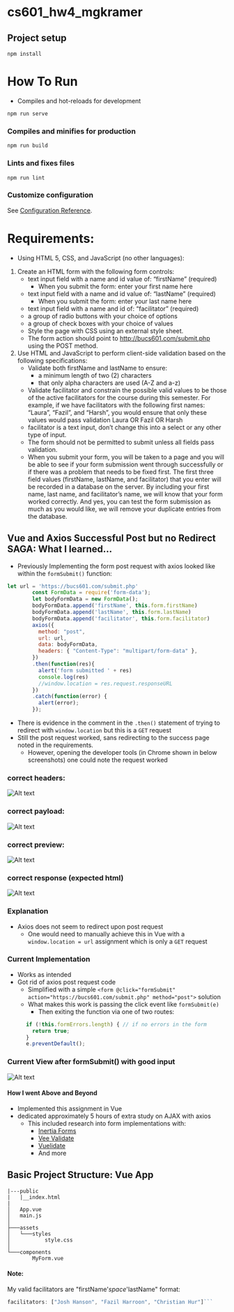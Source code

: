 # cs601_hw4_mgkramer

## Project setup
```
npm install
```

# How To Run
* Compiles and hot-reloads for development
```
npm run serve
```

### Compiles and minifies for production
```
npm run build
```

### Lints and fixes files
```
npm run lint
```

### Customize configuration
See [Configuration Reference](https://cli.vuejs.org/config/).

# Requirements:
* Using HTML 5, CSS, and JavaScript (no other languages):
1. Create an HTML form with the following form controls:
   * text input field with a name and id value of: “firstName” (required)
     * When you submit the form: enter your first name here
   * text input field with a name and id value of: “lastName” (required)
     * When you submit the form: enter your last name here
   * text input field with a name and id of: “facilitator” (required)
   * a group of radio buttons with your choice of options
   * a group of check boxes with your choice of values
   * Style the page with CSS using an external style sheet.
   *  The form action should point to http://bucs601.com/submit.php
   using the POST method.
2. Use HTML and JavaScript to perform client-side validation based on the
   following specifications:
   * Validate both firstName and lastName to ensure:
     * a minimum length of two (2) characters
     * that only alpha characters are used (A-Z and a-z)
   * Validate facilitator and constrain the possible valid values to
   be those of the active facilitators for the course during this
   semester. For example, if we have facilitators with the following first
   names: “Laura”, “Fazil”, and “Harsh”, you would ensure that only
   these values would pass validation Laura OR Fazil OR Harsh
   * facilitator is a text input, don’t change this into a select or any
     other type of input.
   * The form should not be permitted to submit unless all fields pass
     validation.
   * When you submit your form, you will be taken to a page and you will be able to
     see if your form submission went through successfully or if there was a problem
     that needs to be fixed first. The first three field values (firstName, lastName,
     and facilitator) that you enter will be recorded in a database on the server.
     By including your first name, last name, and facilitator’s name, we will know that
     your form worked correctly. And yes, you can test the form submission as much
     as you would like, we will remove your duplicate entries from the database.

## Vue and Axios Successful Post but no Redirect SAGA: What I learned...
* Previously Implementing the form post request with axios looked like within the ```formSubmit()``` function:

```javascript
let url = 'https://bucs601.com/submit.php'
        const FormData = require('form-data');
        let bodyFormData = new FormData();
        bodyFormData.append('firstName', this.form.firstName)
        bodyFormData.append('lastName', this.form.lastName)
        bodyFormData.append('facilitator', this.form.facilitator)
        axios({
          method: "post",
          url: url,
          data: bodyFormData,
          headers: { "Content-Type": "multipart/form-data" },
        })
        .then(function(res){
          alert('form submitted ' + res)
          console.log(res)
          //window.location = res.request.responseURL
        })
        .catch(function(error) {
          alert(error);
        });
```
* There is evidence in the comment in the ```.then()``` statement of trying to redirect with ```window.location``` but this is a ```GET``` request
* Still the post request worked, sans redirecting to the success page noted in the requirements.
  * However, opening the developer tools (in Chrome shown in below screenshots) one could note the request worked
### correct headers: 
![Alt text](screenshots/headers.png)
### correct payload: 
![Alt text](screenshots/payload.png)
### correct preview:
![Alt text](screenshots/preview.png)
### correct response (expected html)
![Alt text](screenshots/response.png)

### Explanation
* Axios does not seem to redirect upon post request
  * One would need to manually achieve this in Vue with a ```window.location = url``` assignment which is only a ```GET``` request

### Current Implementation
* Works as intended
* Got rid of axios post request code 
  * Simplified with a simple ```<form @click="formSubmit" action="https://bucs601.com/submit.php" method="post">``` solution
  * What makes this work is passing the click event like ```formSubmit(e)```
    * Then exiting the function via one of two routes:
```javascript
      if (!this.formErrors.length) { // if no errors in the form
        return true;
      }
      e.preventDefault();
```

### Current View after formSubmit() with good input
![Alt text](screenshots/success.png)

#### How I went Above and Beyond
* Implemented this assignment in Vue 
* dedicated approximately 5 hours of extra study on AJAX with axios
  * This included research into form implementations with: 
    * [Inertia Forms](https://inertiajs.com/forms)
    * [Vee Validate](https://vee-validate.logaretm.com/v4/guide/components/handling-forms)
    * [Vuelidate](https://vuelidate.js.org/)
    * And more 

## Basic Project Structure: Vue App
```
|---public
|   |__index.html
|
│   App.vue
│   main.js
│
├───assets
│   └───styles
│           style.css
│
└───components
        MyForm.vue

```

#### Note: 
My valid facilitators are "firstName'*space*'lastName" format:
```javascript
facilitators: ["Josh Hanson", "Fazil Harroon", "Christian Hur"]```